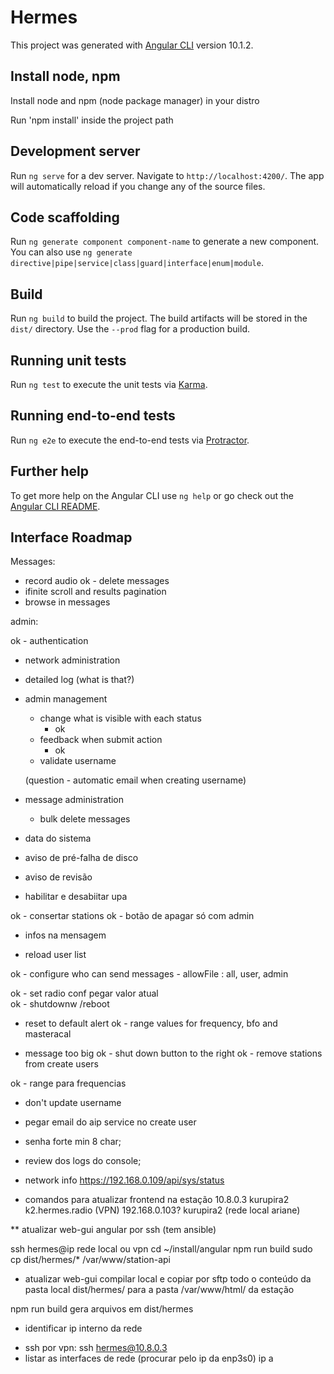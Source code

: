 # Hermes

This project was generated with [Angular CLI](https://github.com/angular/angular-cli) version 10.1.2.

## Install node, npm
Install node and npm (node package manager) in your distro

Run 'npm install' inside the project path


## Development server

Run `ng serve` for a dev server. Navigate to `http://localhost:4200/`. The app will automatically reload if you change any of the source files.

## Code scaffolding

Run `ng generate component component-name` to generate a new component. You can also use `ng generate directive|pipe|service|class|guard|interface|enum|module`.

## Build

Run `ng build` to build the project. The build artifacts will be stored in the `dist/` directory. Use the `--prod` flag for a production build.

## Running unit tests

Run `ng test` to execute the unit tests via [Karma](https://karma-runner.github.io).

## Running end-to-end tests

Run `ng e2e` to execute the end-to-end tests via [Protractor](http://www.protractortest.org/).

## Further help

To get more help on the Angular CLI use `ng help` or go check out the [Angular CLI README](https://github.com/angular/angular-cli/blob/master/README.md).


## Interface Roadmap

Messages:
- record audio
ok - delete messages
- ifinite scroll and results pagination
- browse in messages

admin:

ok - authentication

- network administration

- detailed log (what is that?)

- admin management
    - change what is visible with each status
        - ok
    - feedback when submit action
        - ok
    - validate username

    (question - automatic email when creating username)

- message administration 
    - bulk delete messages


- data do sistema
- aviso de pré-falha de disco
- aviso de revisão
- habilitar e desabiitar upa

ok - consertar stations
ok - botão de apagar só com admin
- infos na mensagem

- reload user list

ok - configure who can send messages
    - allowFile : all, user, admin

ok - set radio conf  pegar valor atual  
ok - shutdownw /reboot
- reset to default alert
ok - range values for frequency, bfo and masteracal

- message too big
ok - shut down button to the right
ok - remove stations from create users

ok - range para frequencias

- don't update username
- pegar email do aip service no create user

- senha forte min 8 char;
- review dos logs do console;
- network info https://192.168.0.109/api/sys/status


* comandos para atualizar frontend na estação
10.8.0.3 kurupira2 k2.hermes.radio (VPN) 
192.168.0.103? kurupira2 (rede local ariane)

** atualizar web-gui angular por ssh (tem ansible)

 ssh hermes@ip rede local ou vpn
 cd ~/install/angular
 npm run build
 sudo cp dist/hermes/* /var/www/station-api


* atualizar web-gui 
 compilar local e copiar por sftp todo o conteúdo da pasta local dist/hermes/ para a pasta /var/www/html/ da estação

 npm run build 
 gera arquivos em dist/hermes
 
 * identificar ip interno da rede
 - ssh por vpn: 
 ssh hermes@10.8.0.3
 - listar as interfaces de rede (procurar pelo ip da enp3s0)
 ip a







